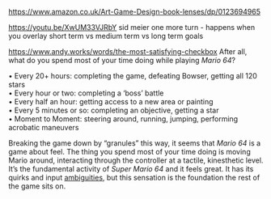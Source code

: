 

https://www.amazon.co.uk/Art-Game-Design-book-lenses/dp/0123694965

https://youtu.be/XwUM33VJRbY sid meier one more turn - happens when you overlay short term vs medium term vs long term goals

https://www.andy.works/words/the-most-satisfying-checkbox
After all, what do you spend most of your time doing while playing _Mario 64_?  
  
• Every 20+ hours: completing the game, defeating Bowser, getting all 120 stars  
• Every hour or two: completing a ‘boss’ battle  
• Every half an hour: getting access to a new area or painting  
• Every 5 minutes or so: completing an objective, getting a star  
• Moment to Moment: steering around, running, jumping, performing acrobatic maneuvers  
  
Breaking the game down by “granules” this way, it seems that _Mario 64_ is a game about feel. The thing you spend most of your time doing is moving Mario around, interacting through the controller at a tactile, kinesthetic level. It’s the fundamental activity of _Super Mario 64_ and it feels great. It has its quirks and input [ambiguities](http://cowboyprogramming.com/2007/01/02/pushhing-buttons/), but this sensation is the foundation the rest of the game sits on.